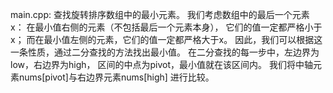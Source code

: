 main.cpp:
查找旋转排序数组中的最小元素。
我们考虑数组中的最后一个元素 x：
在最小值右侧的元素（不包括最后一个元素本身），
它们的值一定都严格小于x；
而在最小值左侧的元素，它们的值一定都严格大于x。
因此，我们可以根据这一条性质，通过二分查找的方法找出最小值。
在二分查找的每一步中，左边界为low，右边界为high，
区间的中点为pivot，最小值就在该区间内。
我们将中轴元素nums[pivot]与右边界元素nums[high] 进行比较。

